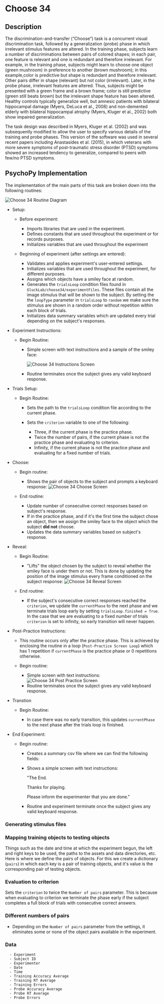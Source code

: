 # Choose 34

## Description

The discrimination-and-transfer (“Choose”) task is a concurrent visual
discrimination task, followed by a generalization (probe) phase in which
irrelevant stimulus features are altered. In the training phase, subjects
learn a number of discriminations between pairs of colored shapes; in each
pair, one feature is relevant and one is redundant and therefore
irrelevant. For example, in the training phase, subjects might learn to
choose one object (green mushroom) in preference to another (brown
mushroom); in this example,color is predictive but shape is redundant and
therefore irrelevant.  Other pairs differ in shape (relevant) but not color
(irrelevant).  Later, in the probe phase, irrelevant features are altered.
Thus, subjects might be presented with a green frame and a brown frame;
color is still predictive (green still beats brown) but the irrelevant
shape feature has been altered.  Healthy controls typically generalize
well, but amnesic patients with bilateral hippocampal damage (Myers, DeLuca
et al., 2008) and non-demented elderly with bilateral hippocampal atrophy
(Myers, Kluger et al., 2002) both show impaired generalization.

The task design was described in Myers, Kluger et al. (2002) and was
subsequently modified to allow the user to specify various details of the
training and probe phases. This version of the software was used in several
recent papers including Anastasides et al. (2015), in which veterans with
more severe symptoms of post-traumatic stress disorder (PTSD) symptoms
showed an increased tendency to generalize, compared to peers with few/no
PTSD symptoms.

## PsychoPy Implementation

The implementation of the main parts of this task are broken down into the following routines:

![Choose 34 Routine Diagram](../imgs/Choose34Diagram.png)

- Setup:
  
  - Before experiment:

    - Imports libraries that are used in the experiment.
    - Defines constants that are used throughout the experiment or for
    records purposes.
    - Initializes variables that are used throughout the experiment

  - Beginning of experiment (after settings are entered):

    - Validates and applies experiment's user-entered settings.
    - Initializes variables that are used throughout the experiment,
    for different purposes.
    - Assigns which objects have a smiley face at random.
    - Generates the `trialsLoop` condition files found in
    `GluckLab/choose34/experimentFiles`. These files contain all the
    image stimulus that will be shown to the subject. By setting the
    the `loopType` parameter in `trialsLoop` to `random` we make sure
    the stimulus are shown in a random order without repetition within each
    block of trials.
    - Initializes data summary variables which are updated every trial
    depending on the subject's responses.

- Experiment Instructions:
  
  - Begin Routine:

    - Simple screen with text instructions and a sample of the smiley face:

      ![Choose 34 Instructions Screen](../imgs/Choose34InstructionsScreen.png)

    - Routine terminates once the subject gives any valid keyboard response.

- Trials Setup:

  - Begin Routine:

    - Sets the path to the `trialsLoop` condition file according to the
    current phase.
    - Sets the `criterion` variable to one of the following:

      - Three, if the current phase is the practice phase.
      - Twice the number of pairs, if the current phase is not the practice
      phase and evaluating to criterion.
      - Infinity, if the current phase is not the practice
      phase and evaluating for a fixed number of trials.

- Choose:

  - Begin routine:

    - Shows the pair of objects to the subject and prompts a keyboard
    response:
      ![Choose 34 Choose Screen](../imgs/Choose34TrainingChooseScreen.png)

  - End routine:

    - Update number of consecutive correct responses based on subject's
    response.
    - If in the practice phase, and if it's the first time the subject
    chose an object, then we assign the smiley face to the object which
    the subject **did not** choose.
    - Updates the data summary variables based on subject's response.

- Reveal:

  - Begin Routine:

    - "Lifts" the object chosen by the subject to reveal whether the smiley
    face is under them or not. This is done by updating the position of the
    image stimulus every frame conditioned on the subject response:
      ![Choose 34 Reveal Screen](../imgs/Choose34TrainingRevealScreen.png)

  - End routine:

    - If the subject's consecutive correct responses reached the
    `criterion`, we update the `currentPhase` to the next phase and we
    terminate trials loop early by setting `trialsLoop.finished = True`.
    In the case that we are evaluating to a fixed number of trials
    `criterion` is set to infinity, so early transition will never happen.

- Post-Practice Instructions:

  - This routine occurs only after the practice phase. This is achieved
  by enclosing the routine in a loop (`Post-Practice Screen Loop`)
  which has 1 repetition if `currentPhase` is the practice phase or
  0 repetitions otherwise.

  - Begin routine:

    - Simple screen with text instructions:
      ![Choose 34 Post Practice Screen](../imgs/Choose34PostPracticeScreen.png)
    - Routine terminates once the subject gives any valid keyboard response.

- Transtion

  - Begin Routine:

    - In case there was no early transition, this updates `currentPhase`
    to the next phase after the trials loop is finished.

- End Experiment:

  - Begin routine:

    - Creates a summary csv file where we can find the following fields:
  
    - Shows a simple screen with text instructions:

      "The End.

      Thanks for playing.

      Please inform the experimenter that you are done."

    - Routine and experiment terminate once the subject gives any valid
      keyboard response.

### Generating stimulus files

### Mapping training objects to testing objects

Things such as the date and time at which the
experiment begun, the left and right keys to be used, the paths to
the assets and data directories, etc. Here is where we define the
pairs of objects. For this we create a dictionary (`pairs`) in which
each key is a pair of training objects, and it's value is the
corresponding pair of testing objects.

### Evaluation to criterion

Sets the `criterion` to twice the `Number of pairs` parameter. This
is because when evaluating to criterion we terminate the phase early
if the subject completes a full block of trials with consecutive
correct answers.

### Different numbers of pairs

- Depending on the `Number of pairs` parameter from the settings,
  it eliminates some or none of the object pairs available in the experiment.

### Data  

      - Experiment
      - Subject ID
      - Experimenter
      - Date
      - Time
      - Training Accuracy Average
      - Training RT Average
      - Training Errors
      - Probe Accuracy Average
      - Probe RT Average
      - Probe Errors
